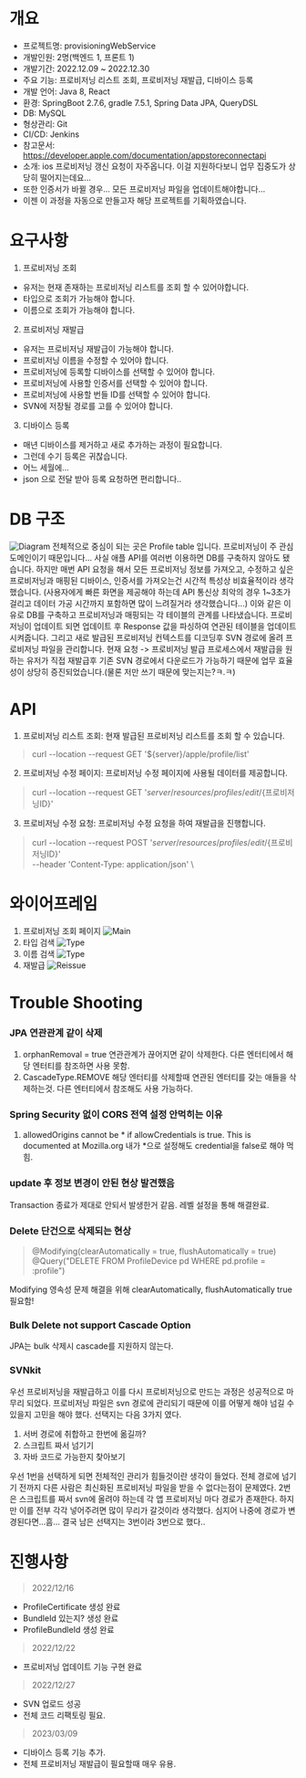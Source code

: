 # 개요
- 프로젝트명: provisioningWebService
- 개발인원: 2명(백엔드 1, 프론트 1)
- 개발기간: 2022.12.09 ~ 2022.12.30
- 주요 기능: 프로비저닝 리스트 조회, 프로비저닝 재발급, 디바이스 등록
- 개발 언어: Java 8, React
- 환경: SpringBoot 2.7.6, gradle 7.5.1, Spring Data JPA, QueryDSL
- DB: MySQL
- 형상관리: Git
- CI/CD: Jenkins
- 참고문서: https://developer.apple.com/documentation/appstoreconnectapi
- 소개: ios 프로비저닝 갱신 요청이 자주옵니다. 이걸 지원하다보니 업무 집중도가 상당히 떨어지는데요... 
- 또한 인증서가 바뀔 경우... 모든 프로비저닝 파일을 업데이트해야합니다...
- 이젠 이 과정을 자동으로 만들고자 해당 프로젝트를 기획하였습니다.

# 요구사항
1. 프로비저닝 조회 
- 유저는 현재 존재하는 프로비저닝 리스트를 조회 할 수 있어야합니다.
- 타입으로 조회가 가능해야 합니다.
- 이름으로 조회가 가능해야 합니다.
2. 프로비저닝 재발급
- 유저는 프로비저닝 재발급이 가능해야 합니다.
- 프로비저닝 이름을 수정할 수 있어야 합니다.
- 프로비저닝에 등록할 디바이스를 선택할 수 있어야 합니다.
- 프로비저닝에 사용할 인증서를 선택할 수 있어야 합니다.
- 프로비저닝에 사용할 번들 ID를 선택할 수 있어야 합니다.
- SVN에 저장될 경로를 고를 수 있어야 합니다.
3. 디바이스 등록
- 매년 디바이스를 제거하고 새로 추가하는 과정이 필요합니다.
- 그런데 수기 등록은 귀찮습니다.
- 어느 세월에...
- json 으로 전달 받아 등록 요청하면 편리합니다..

# DB 구조

![Diagram](TableDiagram.png)
전체적으로 중심이 되는 곳은 Profile table 입니다. 프로비저닝이 주 관심 도메인이기 때문입니다...
사실 애플 API를 여러번 이용하면 DB를 구축하지 않아도 됐습니다.
하지만 매번 API 요청을 해서 모든 프로비저닝 정보를 가져오고, 수정하고 싶은 프로비저닝과 매핑된 디바이스, 인증서를 가져오는건 시간적 특성상 비효율적이라 생각했습니다.
(사용자에게 빠른 화면을 제공해야 하는데 API 통신상 최악의 경우 1~3초가 걸리고 데이터 가공 시간까지 포함하면 많이 느려질거라 생각했습니다...)
이와 같은 이유로 DB를 구축하고 프로비저닝과 매핑되는 각 테이블의 관계를 나타냈습니다.
프로비저닝이 업데이트 되면 업데이트 후 Response 값을 파싱하여 연관된 테이블을 업데이트 시켜줍니다.
그리고 새로 발급된 프로비저닝 컨텍스트를 디코딩후 SVN 경로에 올려 프로비저닝 파일을 관리합니다.
현재 요청 -> 프로비저닝 발급 프로세스에서 재발급을 원하는 유저가 직접 재발급후 기존 SVN 경로에서 다운로드가 가능하기 때문에 업무 효율성이 상당히 증진되었습니다.(물론 저만 쓰기 때문에 맞는지는?ㅋ.ㅋ)

# API 
1. 프로비저닝 리스트 조회: 현재 발급된 프로비저닝 리스트를 조회 할 수 있습니다.
>curl --location --request GET '${server}/apple/profile/list'
2. 프로비저닝 수정 페이지: 프로비저닝 수정 페이지에 사용될 데이터를 제공합니다.
>curl --location --request GET '${server}/resources/profiles/edit/${프로비저닝ID}'
3. 프로비저닝 수정 요청: 프로비저닝 수정 요청을 하여 재발급을 진행합니다.
>curl --location --request POST '${server}/resources/profiles/edit/${프로비저닝ID}' \
--header 'Content-Type: application/json' \


# 와이어프레임
1. 프로비저닝 조회 페이지
![Main](main.png)
2. 타입 검색
![Type](typeSearch.png)
3. 이름 검색
![Type](nameSearch.png)
4. 재발급
![Reissue](editMain.png)


# Trouble Shooting

### JPA 연관관계 같이 삭제
1. orphanRemoval = true 연관관계가 끊어지면 같이 삭제한다. 다른 엔터티에서 해당 엔터티를 참조하면 사용 못함.
2. CascadeType.REMOVE 해당 엔터티를 삭제할때 연관된 엔터티를 갖는 애들을 삭제하는것. 다른 엔터티에서 참조해도 사용 가능하다.

### Spring Security 없이 CORS 전역 설정 안먹히는 이유
1. allowedOrigins cannot be * if allowCredentials is true. This is documented at Mozilla.org
내가 *으로 설정해도 credential을 false로 해야 먹힘.

### update 후 정보 변경이 안된 현상 발견했음
Transaction 종료가 제대로 안되서 발생한거 같음.
레벨 설정을 통해 해결완료.

### Delete 단건으로 삭제되는 현상
>@Modifying(clearAutomatically = true, flushAutomatically = true)
@Query("DELETE FROM ProfileDevice pd WHERE pd.profile = :profile")

Modifying 영속성 문제 해결을 위해 clearAutomatically, flushAutomatically true 필요함!

### Bulk Delete not support Cascade Option
JPA는 bulk 삭제시 cascade를 지원하지 않는다.

### SVNkit
우선 프로비저닝을 재발급하고 이를 다시 프로비저닝으로 만드는 과정은 성공적으로 마무리 되었다.
프로비저닝 파일은 svn 경로에 관리되기 때문에 이를 어떻게 해야 넘길 수 있을지 고민을 해야 했다.
선택지는 다음 3가지 였다.
1. 서버 경로에 취합하고 한번에 옮길까?
2. 스크립트 짜서 넘기기
3. 자바 코드로 가능한지 찾아보기

우선 1번을 선택하게 되면 전체적인 관리가 힘들것이란 생각이 들었다. 전체 경로에 넘기기 전까지
다른 사람은 최신화된 프로비저닝 파일을 받을 수 없다는점이 문제였다.
2번은 스크립트를 짜서 svn에 올려야 하는데 각 앱 프로비저닝 마다 경로가 존재한다. 하지만 이를 전부 각각
넣어주려면 많이 무리가 갈것이라 생각했다. 심지어 나중에 경로가 변경된다면...흠...
결국 남은 선택지는 3번이라 3번으로 했다..

# 진행사항 
>2022/12/16
- ProfileCertificate 생성 완료
- BundleId 있는지? 생성 완료
- ProfileBundleId 생성 완료
>2022/12/22
- 프로비저닝 업데이트 기능 구현 완료
>2022/12/27
- SVN 업로드 성공
- 전체 코드 리팩토링 필요.
>2023/03/09
- 디바이스 등록 기능 추가.
- 전체 프로비저닝 재발급이 필요할때 매우 유용.